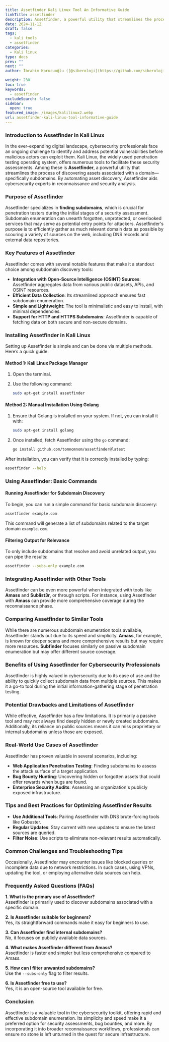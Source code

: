 ```yaml
---
title: Assetfinder Kali Linux Tool An Informative Guide
linkTitle: assetfinder
description: Assetfinder, a powerful utility that streamlines the process of discovering assets associated with a domain—specifically subdomains.
date: 2024-11-12
draft: false
tags:
  - kali tools
  - assetfinder
categories:
  - Kali linux
type: docs
prev: ""
next: ""
author: İbrahim Korucuoğlu ([@siberoloji](https://github.com/siberoloji))

weight: 230
toc: true
keywords:
  - assetfinder
excludeSearch: false
sidebar:
  open: true
featured_image: /images/kalilinux2.webp
url: assetfinder-kali-linux-tool-informative-guide
---
```


### **Introduction to Assetfinder in Kali Linux**

In the ever-expanding digital landscape, cybersecurity professionals face an ongoing challenge to identify and address potential vulnerabilities before malicious actors can exploit them. Kali Linux, the widely used penetration testing operating system, offers numerous tools to facilitate these security assessments. Among these is **Assetfinder**, a powerful utility that streamlines the process of discovering assets associated with a domain—specifically subdomains. By automating asset discovery, Assetfinder aids cybersecurity experts in reconnaissance and security analysis.

### **Purpose of Assetfinder**

Assetfinder specializes in **finding subdomains**, which is crucial for penetration testers during the initial stages of a security assessment. Subdomain enumeration can unearth forgotten, unprotected, or overlooked services that may serve as potential entry points for attackers. Assetfinder's purpose is to efficiently gather as much relevant domain data as possible by scouring a variety of sources on the web, including DNS records and external data repositories.

### **Key Features of Assetfinder**

Assetfinder comes with several notable features that make it a standout choice among subdomain discovery tools:

- **Integration with Open-Source Intelligence (OSINT) Sources**: Assetfinder aggregates data from various public datasets, APIs, and OSINT resources.
- **Efficient Data Collection**: Its streamlined approach ensures fast subdomain enumeration.
- **Simple and Lightweight**: The tool is minimalistic and easy to install, with minimal dependencies.
- **Support for HTTP and HTTPS Subdomains**: Assetfinder is capable of fetching data on both secure and non-secure domains.

### **Installing Assetfinder in Kali Linux**

Setting up Assetfinder is simple and can be done via multiple methods. Here’s a quick guide:

#### **Method 1: Kali Linux Package Manager**

1. Open the terminal.
2. Use the following command:

   ```bash
   sudo apt-get install assetfinder
   ```

#### **Method 2: Manual Installation Using Golang**

1. Ensure that Golang is installed on your system. If not, you can install it with:

   ```bash
   sudo apt-get install golang
   ```

2. Once installed, fetch Assetfinder using the `go` command:

   ```bash
   go install github.com/tomnomnom/assetfinder@latest
   ```

After installation, you can verify that it is correctly installed by typing:

```bash
assetfinder --help
```

### **Using Assetfinder: Basic Commands**

#### **Running Assetfinder for Subdomain Discovery**

To begin, you can run a simple command for basic subdomain discovery:

```bash
assetfinder example.com
```

This command will generate a list of subdomains related to the target domain `example.com`.

#### **Filtering Output for Relevance**

To only include subdomains that resolve and avoid unrelated output, you can pipe the results:

```bash
assetfinder --subs-only example.com
```

### **Integrating Assetfinder with Other Tools**

Assetfinder can be even more powerful when integrated with tools like **Amass** and **Sublist3r**, or through scripts. For instance, using Assetfinder with **Amass** can provide more comprehensive coverage during the reconnaissance phase.

### **Comparing Assetfinder to Similar Tools**

While there are numerous subdomain enumeration tools available, Assetfinder stands out due to its speed and simplicity. **Amass**, for example, is known for deeper scans and more comprehensive results but may require more resources. **Subfinder** focuses similarly on passive subdomain enumeration but may offer different source coverage.

### **Benefits of Using Assetfinder for Cybersecurity Professionals**

Assetfinder is highly valued in cybersecurity due to its ease of use and the ability to quickly collect subdomain data from multiple sources. This makes it a go-to tool during the initial information-gathering stage of penetration testing.

### **Potential Drawbacks and Limitations of Assetfinder**

While effective, Assetfinder has a few limitations. It is primarily a passive tool and may not always find deeply hidden or newly created subdomains. Additionally, its reliance on public sources means it can miss proprietary or internal subdomains unless those are exposed.

### **Real-World Use Cases of Assetfinder**

Assetfinder has proven valuable in several scenarios, including:

- **Web Application Penetration Testing**: Finding subdomains to assess the attack surface of a target application.
- **Bug Bounty Hunting**: Uncovering hidden or forgotten assets that could offer rewards when bugs are found.
- **Enterprise Security Audits**: Assessing an organization's publicly exposed infrastructure.

### **Tips and Best Practices for Optimizing Assetfinder Results**

- **Use Additional Tools**: Pairing Assetfinder with DNS brute-forcing tools like Gobuster.
- **Regular Updates**: Stay current with new updates to ensure the latest sources are queried.
- **Filter Noise**: Use scripts to eliminate non-relevant results automatically.

### **Common Challenges and Troubleshooting Tips**

Occasionally, Assetfinder may encounter issues like blocked queries or incomplete data due to network restrictions. In such cases, using VPNs, updating the tool, or employing alternative data sources can help.

### **Frequently Asked Questions (FAQs)**

**1. What is the primary use of Assetfinder?**  
Assetfinder is primarily used to discover subdomains associated with a specific domain.

**2. Is Assetfinder suitable for beginners?**  
Yes, its straightforward commands make it easy for beginners to use.

**3. Can Assetfinder find internal subdomains?**  
No, it focuses on publicly available data sources.

**4. What makes Assetfinder different from Amass?**  
Assetfinder is faster and simpler but less comprehensive compared to Amass.

**5. How can I filter unwanted subdomains?**  
Use the `--subs-only` flag to filter results.

**6. Is Assetfinder free to use?**  
Yes, it is an open-source tool available for free.

### **Conclusion**

Assetfinder is a valuable tool in the cybersecurity toolkit, offering rapid and effective subdomain enumeration. Its simplicity and speed make it a preferred option for security assessments, bug bounties, and more. By incorporating it into broader reconnaissance workflows, professionals can ensure no stone is left unturned in the quest for secure infrastructure.
